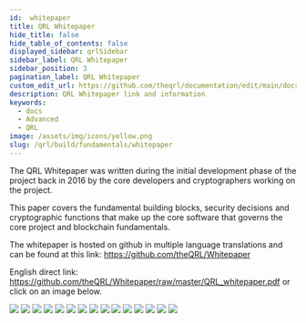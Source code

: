 ```yaml
---
id:  whitepaper
title: QRL Whitepaper
hide_title: false
hide_table_of_contents: false
displayed_sidebar: qrlSidebar
sidebar_label: QRL Whitepaper
sidebar_position: 3
pagination_label: QRL Whitepaper
custom_edit_url: https://github.com/theqrl/documentation/edit/main/docs/Build/Fundamentals/whitepaper.md
description: QRL Whitepaper link and information
keywords:
  - docs
  - Advanced
  - QRL 
image: /assets/img/icons/yellow.png
slug: /qrl/build/fundamentals/whitepaper
---
```



The QRL Whitepaper was written during the initial development phase of the project back in 2016 by the core developers and cryptographers working on the project.

This paper covers the fundamental building blocks, security decisions and cryptographic functions that make up the core software that governs the core project and blockchain fundamentals.

The whitepaper is hosted on github in multiple language translations and can be found at this link: https://github.com/theQRL/Whitepaper

English direct link: https://github.com/theQRL/Whitepaper/raw/master/QRL_whitepaper.pdf or click on an image below.


[![](assets/img/whitepaper/QRL_whitepaper-1.webp)](https://github.com/theQRL/Whitepaper/raw/master/QRL_whitepaper.pdf)
[![](assets/img/whitepaper/QRL_whitepaper-2.webp)](https://github.com/theQRL/Whitepaper/raw/master/QRL_whitepaper.pdf)
[![](assets/img/whitepaper/QRL_whitepaper-3.webp)](https://github.com/theQRL/Whitepaper/raw/master/QRL_whitepaper.pdf)
[![](assets/img/whitepaper/QRL_whitepaper-4.webp)](https://github.com/theQRL/Whitepaper/raw/master/QRL_whitepaper.pdf)
[![](assets/img/whitepaper/QRL_whitepaper-5.webp)](https://github.com/theQRL/Whitepaper/raw/master/QRL_whitepaper.pdf)
[![](assets/img/whitepaper/QRL_whitepaper-6.webp)](https://github.com/theQRL/Whitepaper/raw/master/QRL_whitepaper.pdf)
[![](assets/img/whitepaper/QRL_whitepaper-7.webp)](https://github.com/theQRL/Whitepaper/raw/master/QRL_whitepaper.pdf)
[![](assets/img/whitepaper/QRL_whitepaper-8.webp)](https://github.com/theQRL/Whitepaper/raw/master/QRL_whitepaper.pdf)
[![](assets/img/whitepaper/QRL_whitepaper-9.webp)](https://github.com/theQRL/Whitepaper/raw/master/QRL_whitepaper.pdf)
[![](assets/img/whitepaper/QRL_whitepaper-10.webp)](https://github.com/theQRL/Whitepaper/raw/master/QRL_whitepaper.pdf)
[![](assets/img/whitepaper/QRL_whitepaper-11.webp)](https://github.com/theQRL/Whitepaper/raw/master/QRL_whitepaper.pdf)
[![](assets/img/whitepaper/QRL_whitepaper-12.webp)](https://github.com/theQRL/Whitepaper/raw/master/QRL_whitepaper.pdf)
[![](assets/img/whitepaper/QRL_whitepaper-13.webp)](https://github.com/theQRL/Whitepaper/raw/master/QRL_whitepaper.pdf)
[![](assets/img/whitepaper/QRL_whitepaper-14.webp)](https://github.com/theQRL/Whitepaper/raw/master/QRL_whitepaper.pdf)
[![](assets/img/whitepaper/QRL_whitepaper-15.webp)](https://github.com/theQRL/Whitepaper/raw/master/QRL_whitepaper.pdf)

